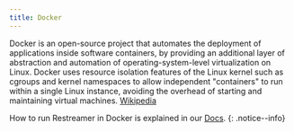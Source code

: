 ```yaml
---
title: Docker
---
```


Docker is an open-source project that automates the deployment of applications inside software containers,
by providing an additional layer of abstraction and automation of operating-system-level virtualization on Linux.
Docker uses resource isolation features of the Linux kernel such as cgroups and kernel namespaces to allow
independent "containers" to run within a single Linux instance, avoiding the overhead of starting and maintaining
virtual machines. <a href="https://en.wikipedia.org/wiki/Docker_(software)" target="_blank">Wikipedia</a>

How to run Restreamer in Docker is explained in our [Docs](../docs/installation-index.html).
{: .notice--info}